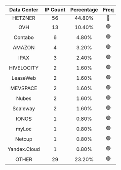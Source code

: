| Data Center | IP Count | Percentage | Freq |
|:------------:|:--------:|:-----------:|:-----:|
| HETZNER | 56 | 44.80% | 🔴 |
| OVH | 13 | 10.40% | 🟢 |
| Contabo | 6 | 4.80% | 🟢 |
| AMAZON | 4 | 3.20% | 🟢 |
| IPAX | 3 | 2.40% | 🟢 |
| HIVELOCITY | 2 | 1.60% | 🟢 |
| LeaseWeb | 2 | 1.60% | 🟢 |
| MEVSPACE | 2 | 1.60% | 🟢 |
| Nubes | 2 | 1.60% | 🟢 |
| Scaleway | 2 | 1.60% | 🟢 |
| IONOS | 1 | 0.80% | 🟢 |
| myLoc | 1 | 0.80% | 🟢 |
| Netcup | 1 | 0.80% | 🟢 |
| Yandex.Cloud | 1 | 0.80% | 🟢 |
| OTHER | 29 | 23.20% | 🟢 |